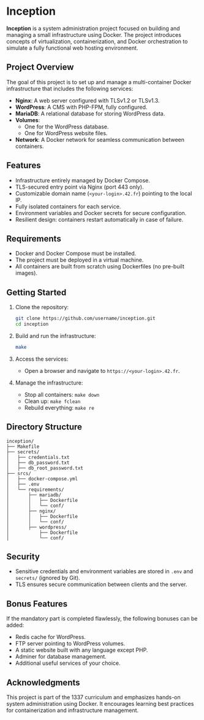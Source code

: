 # Inception

**Inception** is a system administration project focused on building and managing a small infrastructure using Docker. The project introduces concepts of virtualization, containerization, and Docker orchestration to simulate a fully functional web hosting environment.

## Project Overview

The goal of this project is to set up and manage a multi-container Docker infrastructure that includes the following services:
- **Nginx**: A web server configured with TLSv1.2 or TLSv1.3.
- **WordPress**: A CMS with PHP-FPM, fully configured.
- **MariaDB**: A relational database for storing WordPress data.
- **Volumes**: 
  - One for the WordPress database.
  - One for WordPress website files.
- **Network**: A Docker network for seamless communication between containers.

## Features

- Infrastructure entirely managed by Docker Compose.
- TLS-secured entry point via Nginx (port 443 only).
- Customizable domain name (`<your-login>.42.fr`) pointing to the local IP.
- Fully isolated containers for each service.
- Environment variables and Docker secrets for secure configuration.
- Resilient design: containers restart automatically in case of failure.

## Requirements

- Docker and Docker Compose must be installed.
- The project must be deployed in a virtual machine.
- All containers are built from scratch using Dockerfiles (no pre-built images).

## Getting Started

1. Clone the repository:
   ```bash
   git clone https://github.com/username/inception.git
   cd inception
   ```

2. Build and run the infrastructure:
   ```bash
   make
   ```

3. Access the services:
   - Open a browser and navigate to `https://<your-login>.42.fr`.

4. Manage the infrastructure:
   - Stop all containers: `make down`
   - Clean up: `make fclean`
   - Rebuild everything: `make re`

## Directory Structure

```
inception/
├── Makefile
├── secrets/
│   ├── credentials.txt
│   ├── db_password.txt
│   ├── db_root_password.txt
├── srcs/
│   ├── docker-compose.yml
│   ├── .env
│   └── requirements/
│       ├── mariadb/
│       │   ├── Dockerfile
│       │   └── conf/
│       ├── nginx/
│       │   ├── Dockerfile
│       │   └── conf/
│       ├── wordpress/
│           ├── Dockerfile
│           └── conf/
```

## Security

- Sensitive credentials and environment variables are stored in `.env` and `secrets/` (ignored by Git).
- TLS ensures secure communication between clients and the server.

## Bonus Features

If the mandatory part is completed flawlessly, the following bonuses can be added:
- Redis cache for WordPress.
- FTP server pointing to WordPress volumes.
- A static website built with any language except PHP.
- Adminer for database management.
- Additional useful services of your choice.

## Acknowledgments

This project is part of the 1337 curriculum and emphasizes hands-on system administration using Docker. It encourages learning best practices for containerization and infrastructure management.
